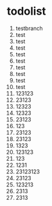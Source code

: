 # todolist

1. testbranch
2. test
3. test
4. test
5. test
6. test
7. test
8. test
9. test
10. test
11. 123123
12. 23123
13. 12323
14. 12323
15. 23123
16. 123
17. 23123
18. 23123
19. 1323
20. 123123
21. 123
22. 1231
23. 23123123
24. 23123
25. 123213
26. 2313
27. 2313